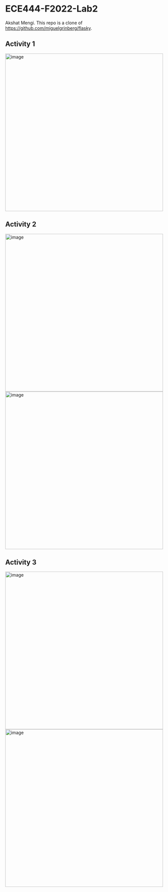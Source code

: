# ECE444-F2022-Lab2
Akshat Mengi. This repo is a clone of https://github.com/miguelgrinberg/flasky. 

## Activity 1
<img width="500" alt="image" src="https://user-images.githubusercontent.com/105562175/192447921-4972d5ae-de31-41d8-beb2-0f89db8f6563.png">

## Activity 2
<img width="500" alt="image" src="https://user-images.githubusercontent.com/105562175/192457770-a1cd1563-61b9-48fd-bd24-e597a84b97e8.png">
<img width="500" alt="image" src="https://user-images.githubusercontent.com/105562175/192457632-8625c98d-f213-4143-a34c-92f811d3a66c.png">

## Activity 3
<img width="500" alt="image" src="https://user-images.githubusercontent.com/105562175/192475184-d79535bc-8b29-459f-b188-20de2e10fd61.png">
<img width="500" alt="image" src="https://user-images.githubusercontent.com/105562175/192474900-33a09b9b-05ce-4979-a44c-37c2b8b08a9a.png">


